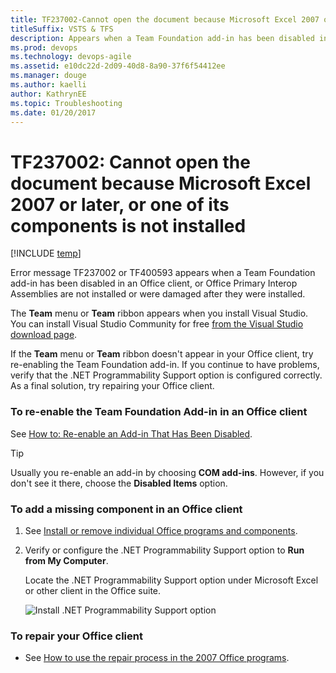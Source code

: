 ```yaml
---
title: TF237002-Cannot open the document because Microsoft Excel 2007 or later, or one of its components is not installed titleSuffix: VSTS & TFS
description: Appears when a Team Foundation add-in has been disabled in an Office client.
ms.prod: devops
ms.technology: devops-agile
ms.assetid: e10dc22d-2d09-40d8-8a90-37f6f54412ee
ms.manager: douge
ms.author: kaelliauthor: KathrynEE
ms.topic: Troubleshooting
ms.date: 01/20/2017
---
```


# TF237002: Cannot open the document because Microsoft Excel 2007 or later, or one of its components is not installed

[!INCLUDE [temp](../../../_shared/dev15-version-header.md)]

Error message TF237002 or TF400593 appears when a Team Foundation add-in has been disabled in an Office client, or Office Primary Interop Assemblies are not installed or were damaged after they were installed.  
  
 The **Team** menu or **Team** ribbon appears when you install Visual Studio. You can install Visual Studio Community for free [from the Visual Studio download page](http://www.visualstudio.com/downloads/download-visual-studio-vs).  
  
 If the **Team** menu or **Team** ribbon doesn't appear in your Office client, try re-enabling the Team Foundation add-in. If you continue to have problems, verify that the .NET Programmability Support option is configured correctly. As a final solution, try repairing your Office client.  
  
### To re-enable the Team Foundation Add-in in an Office client  
  
See [How to: Re-enable an Add-in That Has Been Disabled](http://msdn.microsoft.com/library/ms268871.aspx).  
  
> [!TIP]
>  Usually you re-enable an add-in by choosing **COM add-ins**. However, if you don't see it there, choose the **Disabled Items** option.  
  
### To add a missing component in an Office client  
  
1.  See [Install or remove individual Office programs and components](http://office.microsoft.com/access-help/install-or-remove-individual-office-programs-and-components-HA010354261.aspx?CTT=1).  
  
2.  Verify or configure the .NET Programmability Support option to **Run from My Computer**.  
  
     Locate the .NET Programmability Support option under Microsoft Excel or other client in the Office suite.  
  
     ![Install .NET Programmability Support option](_img/alm_em_netprogsupport.png "ALM_EM_NetProgSupport")  
  
### To repair your Office client  
  
-   See [How to use the repair process in the 2007 Office programs](http://support.microsoft.com/kb/924614).